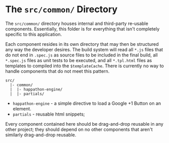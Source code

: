# The `src/common/` Directory

The `src/common/` directory houses internal and third-party re-usable
components. Essentially, this folder is for everything that isn't completely
specific to this application.

Each component resides in its own directory that may then be structured any way
the developer desires. The build system will read all `*.js` files that do not
end in `.spec.js` as source files to be included in the final build, all
`*.spec.js` files as unit tests to be executed, and all `*.tpl.html` files as
templates to compiled into the `$templateCache`. There is currently no way to
handle components that do not meet this pattern.

```
src/
  |- common/
  |  |- happathon-engine/
  |  |- partials/
```

- `happathon-engine` - a simple directive to load a Google +1 Button on an element.
- `partials` - reusable html snippets;

Every component contained here should be drag-and-drop reusable in any other
project; they should depend on no other components that aren't similarly
drag-and-drop reusable.